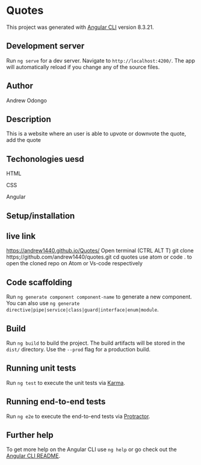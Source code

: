 # Quotes

This project was generated with [Angular CLI](https://github.com/angular/angular-cli) version 8.3.21.

## Development server

Run `ng serve` for a dev server. Navigate to `http://localhost:4200/`. The app will automatically reload if you change any of the source files.

## Author
Andrew Odongo

 
## Description
This is a website where an user is able to upvote or downvote the quote, add the quote
## Techonologies uesd
HTML

CSS

Angular
## Setup/installation

## live link
https://andrew1440.github.io/Quotes/
Open terminal (CTRL ALT T)
git clone https;//github.com/andrew1440/quotes.git
cd quotes
use atom or code . to open the cloned repo on Atom or Vs-code respectively

## Code scaffolding

Run `ng generate component component-name` to generate a new component. You can also use `ng generate directive|pipe|service|class|guard|interface|enum|module`.

## Build

Run `ng build` to build the project. The build artifacts will be stored in the `dist/` directory. Use the `--prod` flag for a production build.

## Running unit tests

Run `ng test` to execute the unit tests via [Karma](https://karma-runner.github.io).

## Running end-to-end tests

Run `ng e2e` to execute the end-to-end tests via [Protractor](http://www.protractortest.org/).

## Further help

To get more help on the Angular CLI use `ng help` or go check out the [Angular CLI README](https://github.com/angular/angular-cli/blob/master/README.md).
